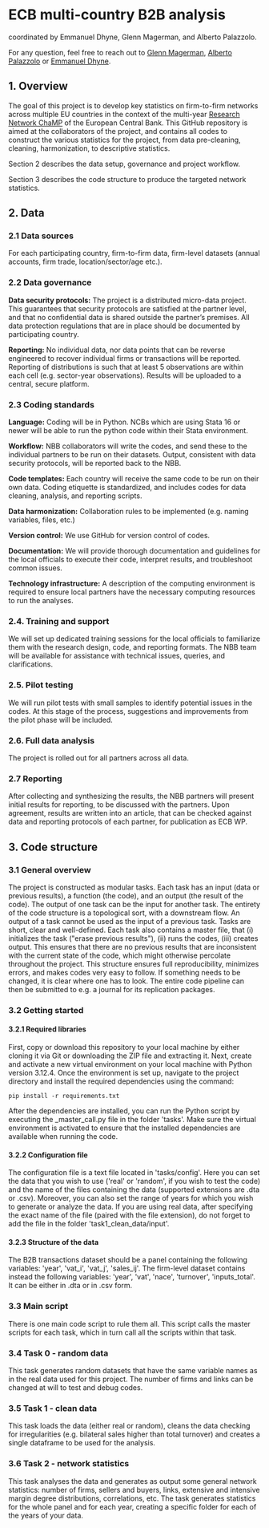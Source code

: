 # ECB multi-country B2B analysis 
coordinated by Emmanuel Dhyne, Glenn Magerman, and Alberto Palazzolo.

For any question, feel free to reach out to [Glenn Magerman](glenn.magerman@ulb.be), [Alberto Palazzolo](alberto.palazzolo@nbb.be) or [Emmanuel Dhyne](emmanuel.dhyne@nbb.be).

## 1. Overview
The goal of this project is to develop key statistics on firm-to-firm networks across multiple EU countries in the context of the multi-year [Research Network ChaMP](https://www.ecb.europa.eu/pub/economic-research/research-networks/html/champ.en.html) of the European Central Bank.
This GitHub repository is aimed at the collaborators of the project, and contains all codes to construct the various statistics for the project, from data pre-cleaning, cleaning, harmonization, to descriptive statistics.

Section 2 describes the data setup, governance and project workflow. 

Section 3 describes the code structure to produce the targeted network statistics.

## 2. Data
### 2.1 Data sources
For each participating country, firm-to-firm data, firm-level datasets (annual accounts, firm trade, location/sector/age etc.).

### 2.2	Data governance
**Data security protocols:** The project is a distributed micro-data project. This guarantees that security protocols are satisfied at the partner level, and that no confidential data is shared outside the partner’s premises. All data protection regulations that are in place should be documented by participating country.

**Reporting:** No individual data, nor data points that can be reverse engineered to recover individual firms or transactions will be reported. Reporting of distributions is such that at least 5 observations are within each cell (e.g. sector-year observations). Results will be uploaded to a central, secure platform.

### 2.3 Coding standards
**Language:** Coding will be in Python. NCBs which are using Stata 16 or newer will be able to run the python code within their Stata environment.

**Workflow:** NBB collaborators will write the codes, and send these to the individual partners to be run on their datasets. Output, consistent with data security protocols, will be reported back to the NBB. 

**Code templates:** Each country will receive the same code to be run on their own data. Coding etiquette is standardized, and includes codes for data cleaning, analysis, and reporting scripts. 

**Data harmonization:** Collaboration rules to be implemented (e.g. naming variables, files, etc.)

**Version control:** We use GitHub for version control of codes. 

**Documentation:** We will provide thorough documentation and guidelines for the local officials to execute their code, interpret results, and troubleshoot common issues.

**Technology infrastructure:** A description of the computing environment is required to ensure local partners have the necessary computing resources to run the analyses. 

### 2.4. Training and support
We will set up dedicated training sessions for the local officials to familiarize them with the research design, code, and reporting formats. The NBB team will be available for assistance with technical issues, queries, and clarifications.

### 2.5.	Pilot testing
We will run pilot tests with small samples to identify potential issues in the codes. At this stage of the process, suggestions and improvements from the pilot phase will be included.

### 2.6.	Full data analysis
The project is rolled out for all partners across all data.

### 2.7	Reporting
After collecting and synthesizing the results, the NBB partners will present initial results for reporting, to be discussed with the partners. Upon agreement, results are written into an article, that can be checked against data and reporting protocols of each partner, for publication as ECB WP.

## 3. Code structure

### 3.1 General overview
The project is constructed as modular tasks. Each task has an input (data or previous results), a function (the code), and an output (the result of the code).
The output of one task can be the input for another task. The entirety of the code structure is a topological sort, with a downstream flow. An output of a task cannot be used as the input of a previous task. Tasks are short, clear and well-defined. Each task also contains a master file, that (i) initializes the task ("erase previous results"), (ii) runs the codes, (iii) creates output. This ensures that there are no previous results that are inconsistent with the current state of the code, which might otherwise percolate throughout the project.
This structure ensures full reproducibility, minimizes errors, and makes codes very easy to follow. If something needs to be changed, it is clear where one has to look.
The entire code pipeline can then be submitted to e.g. a journal for its replication packages.

### 3.2 Getting started

#### 3.2.1 Required libraries
First, copy or download this repository to your local machine by either cloning it via Git or downloading the ZIP file and extracting it. Next, create and activate a new virtual environment on your local machine with Python version 3.12.4. Once the environment is set up, navigate to the project directory and install the required dependencies using the command:

`pip install -r requirements.txt`

After the dependencies are installed, you can run the Python script by executing the _master_call.py file in the folder 'tasks'. Make sure the virtual environment is activated to ensure that the installed dependencies are available when running the code.

#### 3.2.2 Configuration file
The configuration file is a text file located in 'tasks/config'. Here you can set the data that you wish to use ('real' or 'random', if you wish to test the code) and the name of the files containing the data (supported extensions are .dta or .csv). Moreover, you can also set the range of years for which you wish to generate or analyze the data. If you are using real data, after specifying the exact name of the file (paired with the file extension), do not forget to add the file in the folder 'task1_clean_data/input'.

#### 3.2.3 Structure of the data
The B2B transactions dataset should be a panel containing the following variables: 'year', 'vat_i', 'vat_j', 'sales_ij'. The firm-level dataset contains instead the following variables: 'year', 'vat', 'nace', 'turnover', 'inputs_total'. It can be either in .dta or in .csv form.

### 3.3 Main script
There is one main code script to rule them all. This script calls the master scripts for each task, which in turn call all the scripts within that task. 

### 3.4 Task 0 - random data
This task generates random datasets that have the same variable names as in the real data used for this project. The number of firms and links can be changed at will to test and debug codes.

### 3.5 Task 1 - clean data
This task loads the data (either real or random), cleans the data checking for irregularities (e.g. bilateral sales higher than total turnover) and creates a single dataframe to be used for the analysis.

### 3.6 Task 2 - network statistics
This task analyses the data and generates as output some general network statistics: number of firms, sellers and buyers, links, extensive and intensive margin degree distributions, correlations, etc. The task generates statistics for the whole panel and for each year, creating a specific folder for each of the years of your data.





